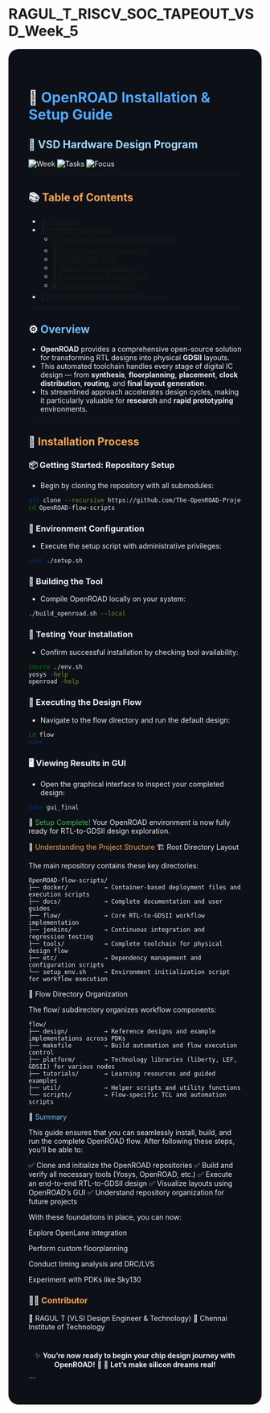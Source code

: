 # RAGUL_T_RISCV_SOC_TAPEOUT_VSD_Week_5
<div  style="background-color:#0d1117; color:#e6edf3; padding:40px; border-radius:20px;">

# 🧩 <span style="color:#58a6ff;">OpenROAD Installation & Setup Guide</span>

## 🧠 <span style="color:#a5d6ff;">VSD Hardware Design Program</span>

<p align="center">
  
![Week](https://img.shields.io/badge/Week-5-blue?style=for-the-badge)
![Tasks](https://img.shields.io/badge/Tasks-6_Completed-brightgreen?style=for-the-badge)
![Focus](https://img.shields.io/badge/Focus-OpenROAD_Setup-orange?style=for-the-badge)

</p>

---

## 📚 <span style="color:#ffa657;">Table of Contents</span>

- [⚙️ Overview](#overview)
- [🧰 Installation Process](#installation-process)
  - [📦 Getting Started: Repository Setup](#getting-started-repository-setup)
  - [🔧 Environment Configuration](#environment-configuration)
  - [🧱 Building the Tool](#building-the-tool)
  - [🧪 Testing Your Installation](#testing-your-installation)
  - [🚀 Executing the Design Flow](#executing-the-design-flow)
  - [🖥️ Viewing Results in GUI](#viewing-results-in-gui)
- [📂 Understanding the Project Structure](#understanding-the-project-structure)

---

## ⚙️ <span style="color:#79c0ff;">Overview</span>

- **OpenROAD** provides a comprehensive open-source solution for transforming RTL designs into physical **GDSII** layouts.  
- This automated toolchain handles every stage of digital IC design — from **synthesis**, **floorplanning**, **placement**, **clock distribution**, **routing**, and **final layout generation**.  
- Its streamlined approach accelerates design cycles, making it particularly valuable for **research** and **rapid prototyping** environments.

---

## 🧰 <span style="color:#ffa657;">Installation Process</span>

### 📦 Getting Started: Repository Setup

- Begin by cloning the repository with all submodules:

```bash
git clone --recursive https://github.com/The-OpenROAD-Project/OpenROAD-flow-scripts
cd OpenROAD-flow-scripts
```

###   🔧 Environment Configuration

- Execute the setup script with administrative privileges:

```bash
sudo ./setup.sh
```
### 🧱 Building the Tool

- Compile OpenROAD locally on your system:
```bash
./build_openroad.sh --local
```

### 🧪 Testing Your Installation

- Confirm successful installation by checking tool availability:
```bash
source ./env.sh
yosys -help  
openroad -help
```
### 🚀 Executing the Design Flow

- Navigate to the flow directory and run the default design:

```bash
cd flow
make
```
### 🖥️ Viewing Results in GUI

- Open the graphical interface to inspect your completed design:
```bash
make gui_final
```
🎉 <span style="color:#3fb950;">Setup Complete!</span>
Your OpenROAD environment is now fully ready for RTL-to-GDSII design exploration.

📂 <span style="color:#ffa657;">Understanding the Project Structure</span>
🏗️ Root Directory Layout

The main repository contains these key directories:

```plaintext
OpenROAD-flow-scripts/
├── docker/          → Container-based deployment files and execution scripts
├── docs/            → Complete documentation and user guides  
├── flow/            → Core RTL-to-GDSII workflow implementation  
├── jenkins/         → Continuous integration and regression testing
├── tools/           → Complete toolchain for physical design flow
├── etc/             → Dependency management and configuration scripts
└── setup_env.sh     → Environment initialization script for workflow execution
```
🧩 Flow Directory Organization

The flow/ subdirectory organizes workflow components:

```plaintext
flow/
├── design/          → Reference designs and example implementations across PDKs
├── makefile         → Build automation and flow execution control
├── platform/        → Technology libraries (liberty, LEF, GDSII) for various nodes
├── tutorials/       → Learning resources and guided examples
├── util/            → Helper scripts and utility functions
└── scripts/         → Flow-specific TCL and automation scripts
```

🧾 <span style="color:#79c0ff;">Summary</span>

This guide ensures that you can seamlessly install, build, and run the complete OpenROAD flow.
After following these steps, you’ll be able to:

✅ Clone and initialize the OpenROAD repositories
✅ Build and verify all necessary tools (Yosys, OpenROAD, etc.)
✅ Execute an end-to-end RTL-to-GDSII design
✅ Visualize layouts using OpenROAD’s GUI
✅ Understand repository organization for future projects

With these foundations in place, you can now:

Explore OpenLane integration

Perform custom floorplanning

Conduct timing analysis and DRC/LVS

Experiment with PDKs like Sky130

### 👨‍💻 <span style="color:#ffa657;">Contributor</span>
<div>
💫 RAGUL T (VLSI Design Engineer & Technology)
📍 Chennai Institute of Technology

<p align="center">
<div align="center" style="margin-top:40px;">

✨ <b>You’re now ready to begin your chip design journey with OpenROAD!</b> 🧠
🚀 <b>Let’s make silicon dreams real!</b>

<p align="center">

</p> </div> </div> ```



